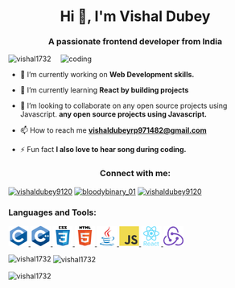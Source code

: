 <h1 align="center">Hi 👋, I'm Vishal Dubey</h1>
<h3 align="center">A passionate frontend developer from India</h3>
<img align="right"width="400" alt="coding" src="https://user-images.githubusercontent.com/55389276/140866485-8fb1c876-9a8f-4d6a-98dc-08c4981eaf70.gif"

<p align="top"> <img src="https://komarev.com/ghpvc/?username=vishal1732&label=Profile%20views&color=0e75b6&style=flat" alt="vishal1732" /> </p>

- 🔭 I’m currently working on **Web Development skills.**

- 🌱 I’m currently learning **React by building projects**

- 👯 I’m looking to collaborate on any open source projects using Javascript. **any open source projects using Javascript.**

- 📫 How to reach me **vishaldubeyrp971482@gmail.com**

- ⚡ Fun fact **I also love to hear song during coding.**

<h3 align="center">Connect with me:</h3>
<p align="left">
<a href="https://linkedin.com/in/vishaldubey9120" target="blank"><img align="center" src="https://raw.githubusercontent.com/rahuldkjain/github-profile-readme-generator/master/src/images/icons/Social/linked-in-alt.svg" alt="vishaldubey9120" height="30" width="40" /></a>
<a href="https://instagram.com/bloodybinary_01" target="blank"><img align="center" src="https://raw.githubusercontent.com/rahuldkjain/github-profile-readme-generator/master/src/images/icons/Social/instagram.svg" alt="bloodybinary_01" height="30" width="40" /></a>
<a href="https://www.leetcode.com/vishaldubey9120" target="blank"><img align="center" src="https://raw.githubusercontent.com/rahuldkjain/github-profile-readme-generator/master/src/images/icons/Social/leet-code.svg" alt="vishaldubey9120" height="30" width="40" /></a>
</p>

<h3 align="left">Languages and Tools:</h3>
<p align="left"> <a href="https://www.cprogramming.com/" target="_blank" rel="noreferrer"> <img src="https://raw.githubusercontent.com/devicons/devicon/master/icons/c/c-original.svg" alt="c" width="40" height="40"/> </a> <a href="https://www.w3schools.com/cpp/" target="_blank" rel="noreferrer"> <img src="https://raw.githubusercontent.com/devicons/devicon/master/icons/cplusplus/cplusplus-original.svg" alt="cplusplus" width="40" height="40"/> </a> <a href="https://www.w3schools.com/css/" target="_blank" rel="noreferrer"> <img src="https://raw.githubusercontent.com/devicons/devicon/master/icons/css3/css3-original-wordmark.svg" alt="css3" width="40" height="40"/> </a> <a href="https://www.w3.org/html/" target="_blank" rel="noreferrer"> <img src="https://raw.githubusercontent.com/devicons/devicon/master/icons/html5/html5-original-wordmark.svg" alt="html5" width="40" height="40"/> </a> <a href="https://www.java.com" target="_blank" rel="noreferrer"> <img src="https://raw.githubusercontent.com/devicons/devicon/master/icons/java/java-original.svg" alt="java" width="40" height="40"/> </a> <a href="https://developer.mozilla.org/en-US/docs/Web/JavaScript" target="_blank" rel="noreferrer"> <img src="https://raw.githubusercontent.com/devicons/devicon/master/icons/javascript/javascript-original.svg" alt="javascript" width="40" height="40"/> </a> <a href="https://reactjs.org/" target="_blank" rel="noreferrer"> <img src="https://raw.githubusercontent.com/devicons/devicon/master/icons/react/react-original-wordmark.svg" alt="react" width="40" height="40"/> </a> <a href="https://redux.js.org" target="_blank" rel="noreferrer"> <img src="https://raw.githubusercontent.com/devicons/devicon/master/icons/redux/redux-original.svg" alt="redux" width="40" height="40"/> </a> </p>

<p><img align="left" src="https://github-readme-stats.vercel.app/api/top-langs?username=vishal1732&show_icons=true&locale=en&layout=compact" alt="vishal1732" /></p>

<p>&nbsp;<img align="center" src="https://github-readme-stats.vercel.app/api?username=vishal1732&show_icons=true&locale=en" alt="vishal1732" /></p>

<p><img align="center" src="https://github-readme-streak-stats.herokuapp.com/?user=vishal1732&" alt="vishal1732" /></p>
